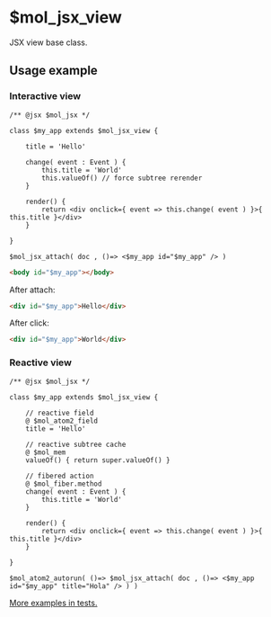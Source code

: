 # $mol_jsx_view

JSX view base class. 

## Usage example

### Interactive view

```tsx
/** @jsx $mol_jsx */

class $my_app extends $mol_jsx_view {

	title = 'Hello'

	change( event : Event ) {
		this.title = 'World'
		this.valueOf() // force subtree rerender
	}

	render() {
		return <div onclick={ event => this.change( event ) }>{ this.title }</div>
	}

}

$mol_jsx_attach( doc , ()=> <$my_app id="$my_app" /> )
```

```html
<body id="$my_app"></body>
```

After attach:

```html
<div id="$my_app">Hello</div>
```

After click:

```html
<div id="$my_app">World</div>
```

### Reactive view

```tsx
/** @jsx $mol_jsx */

class $my_app extends $mol_jsx_view {

	// reactive field
	@ $mol_atom2_field
	title = 'Hello'

	// reactive subtree cache
	@ $mol_mem
	valueOf() { return super.valueOf() }

	// fibered action
	@ $mol_fiber.method
	change( event : Event ) {
		this.title = 'World'
	}

	render() {
		return <div onclick={ event => this.change( event ) }>{ this.title }</div>
	}

}

$mol_atom2_autorun( ()=> $mol_jsx_attach( doc , ()=> <$my_app id="$my_app" title="Hola" /> ) )
```

[More examples in tests.](view.test.tsx)

